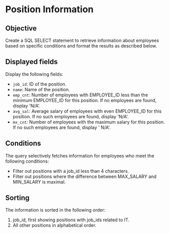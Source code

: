 # Position Information

## Objective

Create a SQL SELECT statement to retrieve information about employees based on specific conditions and format the results as described below.

## Displayed fields

Display the following fields:

- `job_id`: ID of the position.
- `name`: Name of the position.
- `emp_cnt`: Number of employees with EMPLOYEE_ID less than the minimum EMPLOYEE_ID for this position. If no employees
  are found, display 'N/A'.
- `avg_sal`: Average salary of employees with even EMPLOYEE_ID for this position. If no such employees are found,
  display 'N/A'.
- `mx_cnt`: Number of employees with the maximum salary for this position. If no such employees are found, display '
  N/A'.

## Conditions

The query selectively fetches information for employees who meet the following conditions:

- Filter out positions with a job_id less than 4 characters.
- Filter out positions where the difference between MAX_SALARY and MIN_SALARY is maximal.

## Sorting

The information is sorted in the following order:

1. job_id, first showing positions with job_ids related to IT.
2. All other positions in alphabetical order.